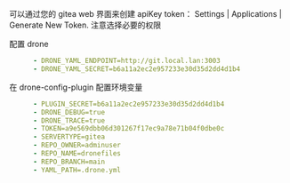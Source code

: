 
可以通过您的 gitea web 界面来创建 apiKey token： Settings | Applications | Generate New Token. 注意选择必要的权限

配置 drone

```yaml
      - DRONE_YAML_ENDPOINT=http://git.local.lan:3003
      - DRONE_YAML_SECRET=b6a11a2ec2e957233e30d35d2dd4d1b4
```

在 drone-config-plugin 配置环境变量

```yaml
      - PLUGIN_SECRET=b6a11a2ec2e957233e30d35d2dd4d1b4
      - DRONE_DEBUG=true
      - DRONE_TRACE=true
      - TOKEN=a9e569dbb06d301267f17ec9a78e71b04f0dbe0c
      - SERVERTYPE=gitea
      - REPO_OWNER=adminuser
      - REPO_NAME=dronefiles
      - REPO_BRANCH=main
      - YAML_PATH=.drone.yml
```

